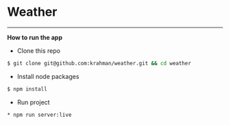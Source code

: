 # Weather
---
**How to run the app**
* Clone this repo
```bash
$ git clone git@github.com:krahman/weather.git && cd weather
```
* Install node packages
```bash
$ npm install
```
* Run project
```bash
* npm run server:live
```